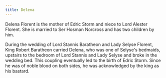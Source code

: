 ```yaml
---
title: Delena
---
```


Delena Florent is the mother of Edric Storm and niece to Lord Alester Florent. She is married to Ser Hosman Norcross and has two children by him.

During the wedding of Lord Stannis Baratheon and Lady Selyse Florent, King Robert Baratheon carried Delena, who was one of Selyse's bedmaids, upstairs to the bedroom of Lord Stannis and Lady Selyse and broke in the wedding bed. This coupling eventually led to the birth of Edric Storm. Since he was of noble blood on both sides, he was acknowledged by the king as his bastard.


